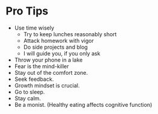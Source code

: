 # Pro Tips
- Use time wisely
    - Try to keep lunches reasonably short
    - Attack homework with vigor
    - Do side projects and blog
    - I will guide you, if you only ask
- Throw your phone in a lake
- Fear is the mind-killer
- Stay out of the comfort zone.
- Seek feedback.
- Growth mindset is crucial.
- Go to sleep.
- Stay calm.
- Be a monist. (Healthy eating affects cognitive function)
